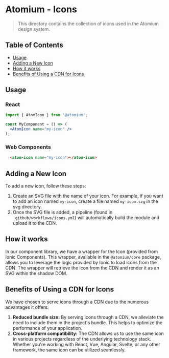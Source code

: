 # Atomium - Icons

> This directory contains the collection of icons used in the Atomium design system.

## Table of Contents

- [Usage](#usage)
- [Adding a New Icon](#adding-a-new-icon)
- [How it works](#how-it-works)
- [Benefits of Using a CDN for Icons](#benefits-of-using-a-cdn-for-icons)

## Usage

### React

```jsx
import { AtomIcon } from '@atomium';

const MyComponent = () => (
  <AtomIcon name="my-icon" />
);
```

### Web Components

```html
  <atom-icon name="my-icon"></atom-icon>
```

## Adding a New Icon
To add a new icon, follow these steps:

1. Create an SVG file with the name of your icon. For example, if you want to add an icon named `my-icon`, create a file named `my-icon.svg` in the svg directory.
2. Once the SVG file is added, a pipeline (found in `.github/workflows/icons.yml`) will automatically build the module and upload it to the CDN.

## How it works

In our component library, we have a wrapper for the Icon (provided from Ionic Components). This wrapper, available in the `@atomium/core` package, allows you to leverage the logic provided by Ionic to load icons from the CDN. The wrapper will retrieve the icon from the CDN and render it as an SVG within the shadow DOM.

## Benefits of Using a CDN for Icons
We have chosen to serve icons through a CDN due to the numerous advantages it offers:

1. **Reduced bundle size:** By serving icons through a CDN, we alleviate the need to include them in the project's bundle. This helps to optimize the performance of your application.
2. **Cross-platform compatibility:** The CDN allows us to use the same icon in various projects regardless of the underlying technology stack. Whether you're working with React, Vue, Angular, Svelte, or any other framework, the same icon can be utilized seamlessly.

